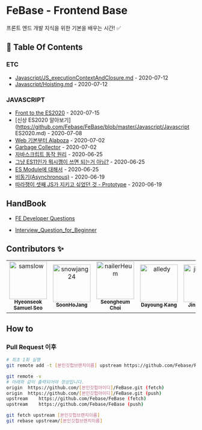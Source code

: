 # FeBase - Frontend Base

프론트 엔드 개발 지식을 위한 기본을 배우는 시간! :white_check_mark:	

<!-- 이 항목은 절대 건드리지 말 것(자동화) -->
## :file_folder: Table Of Contents
<!-- toc starts -->
### ETC

* [Javascript/JS_executionContextAndClosure.md](https://github.com/Febase/FeBase/blob/master/Javascript/JS_executionContextAndClosure.md) - 2020-07-12
* [Javascript/Hoisting.md](https://github.com/Febase/FeBase/blob/master/Javascript/Hoisting.md) - 2020-07-12
### JAVASCRIPT

* [Front to the ES2020](https://github.com/Febase/FeBase/blob/master/Javascript/Javascript_ES2020.md) - 2020-07-15
* [신상 ES2020 알아보기](https://github.com/Febase/FeBase/blob/master/Javascript/Javascript ES2020.md) - 2020-07-08
* [Web 기본부터 Alaboza](https://github.com/Febase/FeBase/blob/master/Javascript/JS_Web_Working_Concept.md) - 2020-07-02
* [Garbage Collector](https://github.com/Febase/FeBase/blob/master/Javascript/Garbage_Collector.md) - 2020-07-02
* [자바스크립트 동작 원리](https://github.com/Febase/FeBase/blob/master/Javascript/JS_Basic_movement.md) - 2020-06-25
* [그냥 ES11인가 뭐시깽이 쓰면 되는거 아님?](https://github.com/Febase/FeBase/blob/master/Javascript/JS_Es6_Spec.md) - 2020-06-25
* [ES Module에 대해서](https://github.com/Febase/FeBase/blob/master/Javascript/JS_ES_Module.md) - 2020-06-25
* [비동기(Asynchronous)](https://github.com/Febase/FeBase/blob/master/Javascript/Asynchronous.md) - 2020-06-19
* [따라쟁이 셋째 JS가 지키고 싶었던 것 - Prototype](https://github.com/Febase/FeBase/blob/master/Javascript/JS_Prototype.md) - 2020-06-19
<!-- toc ends -->

## HandBook

* [FE Developer Questions](https://github.com/h5bp/Front-end-Developer-Interview-Questions/tree/master/src/translations/korean#JS-%EA%B4%80%EB%A0%A8-%EC%A7%88%EB%AC%B8)

* [Interview_Question_for_Beginner](https://github.com/JaeYeopHan/Interview_Question_for_Beginner)


## Contributors :sparkles:
<table>
    <tr>
        <td align="center">
            <a href="https://github.com/samslow">
                <img src="https://avatars1.githubusercontent.com/u/26738367?v=4" width="100;" alt="samslow"/>
                <br />
                <sub><b>Hyeonseok Samuel Seo</b></sub>
            </a>
        </td>
        <td align="center">
            <a href="https://github.com/snowjang24">
                <img src="https://avatars3.githubusercontent.com/u/26768201?v=4" width="100;" alt="snowjang24"/>
                <br />
                <sub><b>SoonHoJang</b></sub>
            </a>
        </td>
        <td align="center">
            <a href="https://github.com/nailerHeum">
                <img src="https://avatars0.githubusercontent.com/u/26620458?v=4" width="100;" alt="nailerHeum"/>
                <br />
                <sub><b>Seongheum Choi</b></sub>
            </a>
        </td>
        <td align="center">
            <a href="https://github.com/alledy">
                <img src="https://avatars3.githubusercontent.com/u/46309894?v=4" width="100;" alt="alledy"/>
                <br />
                <sub><b>Dayoung Kang</b></sub>
            </a>
        </td>
        <td align="center">
            <a href="https://github.com/jinsunee">
                <img src="https://avatars3.githubusercontent.com/u/31176502?v=4" width="100;" alt="jinsunee"/>
                <br />
                <sub><b>Jinsun Park</b></sub>
            </a>
        </td>
    </tr>
</table>

## How to

### Pull Request 이후



```bash
# 최초 1회 실행
git remote add -t [본인깃헙브랜치이름] upstream https://github.com/Febase/FeBase
```



```bash
git remote -v
# 아래와 같이 출력되어야 정상입니다.
origin	https://github.com/[본인깃헙아이디]/FeBase.git (fetch)
origin	https://github.com/[본인깃헙아이디]/FeBase.git (push)
upstream	https://github.com/Febase/FeBase (fetch)
upstream	https://github.com/Febase/FeBase (push)
```



```bash
git fetch upstream [본인깃헙브랜치이름]
git rebase upstream/[본인깃헙브랜치이름]
```


